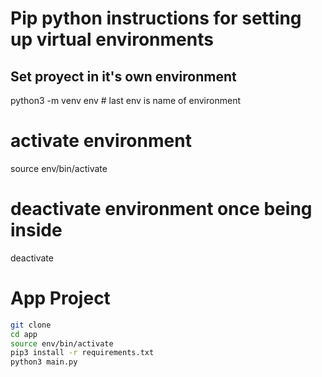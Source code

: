 # Pip python instructions for setting up virtual environments

## Set proyect in it's own environment
python3 -m venv env # last env is name of environment

# activate environment
source env/bin/activate

# deactivate environment once being inside
deactivate

# App Project

```sh
git clone
cd app
source env/bin/activate
pip3 install -r requirements.txt
python3 main.py